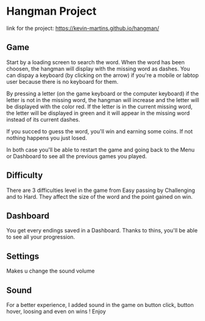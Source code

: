 # Hangman Project

link for the project: https://kevin-martins.github.io/hangman/

## Game

Start by a loading screen to search the word.
When the word has been choosen, the hangman will display with the missing word as dashes.
You can dispay a keyboard (by clicking on the arrow) if you're a mobile or labtop user because there is no keyboard for them.

By pressing a letter (on the game keyboard or the computer keyboard) if the letter is not in the missing word, the hangman will increase and the letter will be displayed with the color red. If the letter is in the current missing word, the letter will be displayed in green and it will appear in the missing word instead of its current dashes.

If you succed to guess the word, you'll win and earning some coins.
If not nothing happens you just losed.

In both case you'll be able to restart the game and going back to the Menu or Dashboard to see all the previous games you played.

## Difficulty

There are 3 difficulties level in the game from Easy passing by Challenging and to Hard. They affect the size of the word and the point gained on win.

## Dashboard

You get every endings saved in a Dashboard. Thanks to thins, you'll be able to see all your progression.

## Settings

Makes u change the sound volume

## Sound

For a better experience, I added sound in the game on button click, button hover, loosing and even on wins ! Enjoy

